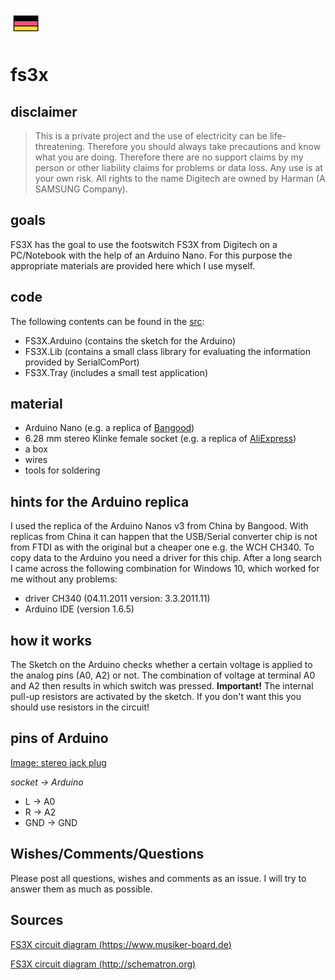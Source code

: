 [![](https://github.com/lutz/fs3x/blob/master/docs/images/german.png)](https://github.com/lutz/fs3x/blob/master/README.md)

# fs3x

## disclaimer

> This is a private project and the use of electricity can be life-threatening. Therefore you should always take precautions and know what you are doing. Therefore there are no support claims by my person or other liability claims for problems or data loss. Any use is at your own risk. All rights to the name Digitech are owned by Harman (A SAMSUNG Company).

## goals

FS3X has the goal to use the footswitch FS3X from Digitech on a PC/Notebook with the help of an Arduino Nano. For this purpose the appropriate materials are provided here which I use myself.

## code

The following contents can be found in the [src](https://github.com/lutz/fs3x/tree/master/src):

- FS3X.Arduino (contains the sketch for the Arduino)
- FS3X.Lib (contains a small class library for evaluating the information provided by SerialComPort)
- FS3X.Tray (includes a small test application)

## material

- Arduino Nano (e.g. a replica of [Bangood](https://www.banggood.com/3Pcs-ATmega328P-Nano-V3-Controller-Board-Compatible-Arduino-Improved-Version-p-983486.html))
- 6.28 mm stereo Klinke female socket (e.g. a replica of [AliExpress](https://de.aliexpress.com/item/32767247005.html?spm=a2g0s.9042311.0.0.42014c4dqhtAB3))
- a box
- wires
- tools for soldering

## hints for the Arduino replica
I used the replica of the Arduino Nanos v3 from China by Bangood. With replicas from China it can happen that the USB/Serial converter chip is not from FTDI as with the original but a cheaper one e.g. the WCH CH340. To copy data to the Arduino you need a driver for this chip. After a long search I came across the following combination for Windows 10, which worked for me without any problems:
- driver CH340 (04.11.2011 version: 3.3.2011.11)
- Arduino IDE (version 1.6.5)

## how it works

The Sketch on the Arduino checks whether a certain voltage is applied to the analog pins (A0, A2) or not. The combination of voltage at terminal A0 and A2 then results in which switch was pressed. __Important!__ The internal pull-up resistors are activated by the sketch. If you don't want this you should use resistors in the circuit! 

## pins of Arduino

[Image: stereo jack plug](https://de.wikipedia.org/wiki/Klinkenstecker#/media/Datei:3.5mm_jack_plug_3_norm.svg)

_socket -> Arduino_
- L -> A0 
- R -> A2
- GND -> GND

## Wishes/Comments/Questions
Please post all questions, wishes and comments as an issue. I will try to answer them as much as possible.

## Sources

[FS3X circuit diagram (https://www.musiker-board.de)](https://www.musiker-board.de/threads/fs113x-behringer-fs112-goes-fs3x.486045/) 

[FS3X circuit diagram (http://schematron.org)](http://schematron.org/digitech-fs3x-wiring-diagram.html)
